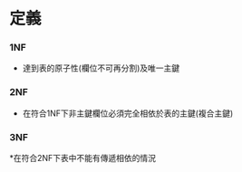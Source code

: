  

# 定義

### 1NF
* 達到表的原子性(欄位不可再分割)及唯一主鍵
### 2NF
* 在符合1NF下非主鍵欄位必須完全相依於表的主鍵(複合主鍵)
### 3NF
*在符合2NF下表中不能有傳遞相依的情況


